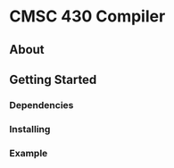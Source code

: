 # CMSC 430 Compiler

## About



## Getting Started

### Dependencies



### Installing



### Example
